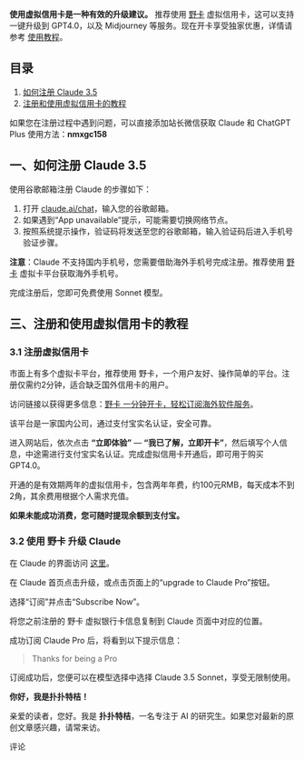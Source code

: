 **使用虚拟信用卡是一种有效的升级建议。** 推荐使用 [野卡](https://bit.ly/bewildcard) 虚拟信用卡，这可以支持一键升级到 GPT4.0，以及 Midjourney 等服务。现在开卡享受独家优惠，详情请参考 [使用教程](https://bit.ly/bewildcard)。

## 目录

1. [如何注册 Claude 3.5](#一如何注册claude-35)
2. [注册和使用虚拟信用卡的教程](#三注册和使用虚拟信用卡的教程)

如果您在注册过程中遇到问题，可以直接添加站长微信获取 Claude 和 ChatGPT Plus 使用方法：**nmxgc158**

## 一、如何注册 Claude 3.5

使用谷歌邮箱注册 Claude 的步骤如下：

1. 打开 [claude.ai/chat](https://claude.ai/chat)，输入您的谷歌邮箱。
2. 如果遇到“App unavailable”提示，可能需要切换网络节点。
3. 按照系统提示操作，验证码将发送至您的谷歌邮箱，输入验证码后进入手机号验证步骤。

**注意**：Claude 不支持国内手机号，您需要借助海外手机号完成注册。推荐使用 [野卡](https://bit.ly/bewildcard) 虚拟卡平台获取海外手机号。

完成注册后，您即可免费使用 Sonnet 模型。

## 三、注册和使用虚拟信用卡的教程

### 3.1 注册虚拟信用卡

市面上有多个虚拟卡平台，推荐使用 野卡，一个用户友好、操作简单的平台。注册仅需约2分钟，适合缺乏国外信用卡的用户。

访问链接以获得更多信息：[野卡 一分钟开卡，轻松订阅海外软件服务](https://bit.ly/bewildcard)。

该平台是一家国内公司，通过支付宝实名认证，安全可靠。

进入网站后，依次点击 **“立即体验”** — **“我已了解，立即开卡”**，然后填写个人信息，中途需进行支付宝实名认证。完成虚拟信用卡开通后，即可用于购买 GPT4.0。

开通的是有效期两年的虚拟信用卡，包含两年年费，约100元RMB，每天成本不到2角，其余费用根据个人需求充值。

**如果未能成功消费，您可随时提现余额到支付宝。**

### 3.2 使用 野卡 升级 Claude

在 Claude 的界面访问 [这里](https://claude.ai/chats)。

在 Claude 首页点击升级，或点击页面上的“upgrade to Claude Pro”按钮。

选择“订阅”并点击“Subscribe Now”。

将您之前注册的 野卡 虚拟银行卡信息复制到 Claude 页面中对应的位置。

成功订阅 Claude Pro 后，将看到以下提示信息：

> Thanks for being a Pro

订阅成功后，您便可以在模型选择中选择 Claude 3.5 Sonnet，享受无限制使用。

**你好，我是扑扑特桔！**

亲爱的读者，您好。我是 **扑扑特桔**，一名专注于 AI 的研究生。如果您对最新的原创文章感兴趣，请常来访。

评论